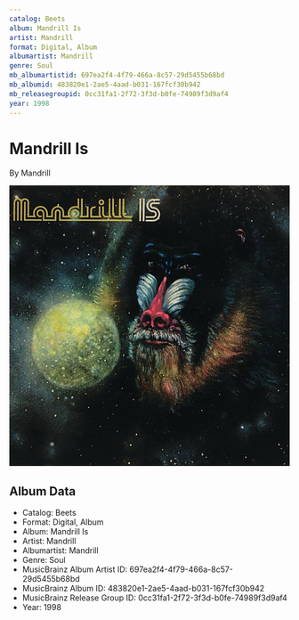 ```yaml
---
catalog: Beets
album: Mandrill Is
artist: Mandrill
format: Digital, Album
albumartist: Mandrill
genre: Soul
mb_albumartistid: 697ea2f4-4f79-466a-8c57-29d5455b68bd
mb_albumid: 483820e1-2ae5-4aad-b031-167fcf30b942
mb_releasegroupid: 0cc31fa1-2f72-3f3d-b0fe-74989f3d9af4
year: 1998
---
```


# Mandrill Is

By Mandrill

![](../../assets/beetscovers/Mandrill-Mandrill_Is.jpg)

## Album Data

- Catalog: Beets
- Format: Digital, Album
- Album: Mandrill Is
- Artist: Mandrill
- Albumartist: Mandrill
- Genre: Soul
- MusicBrainz Album Artist ID: 697ea2f4-4f79-466a-8c57-29d5455b68bd
- MusicBrainz Album ID: 483820e1-2ae5-4aad-b031-167fcf30b942
- MusicBrainz Release Group ID: 0cc31fa1-2f72-3f3d-b0fe-74989f3d9af4
- Year: 1998

